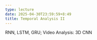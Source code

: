 ```yaml
---
type: lecture
date: 2025-04-30T23:59:59+8:49
title: Temporal Analysis II
---
```

RNN, LSTM, GRU; Video Analysis: 3D CNN